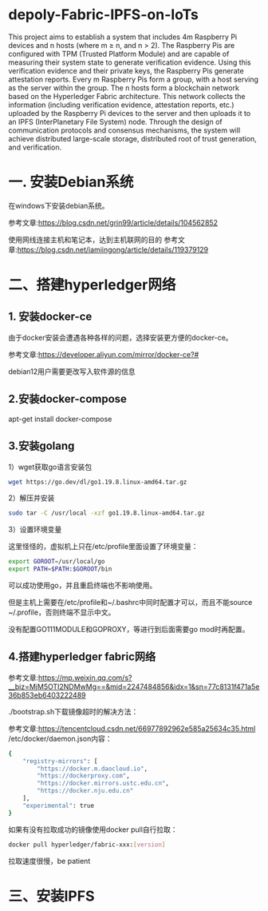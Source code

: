 # depoly-Fabric-IPFS-on-IoTs
This project aims to establish a system that includes 4m Raspberry Pi devices and n hosts (where m ≥ n, and n > 2). The Raspberry Pis are configured with TPM (Trusted Platform Module) and are capable of measuring their system state to generate verification evidence. Using this verification evidence and their private keys, the Raspberry Pis generate attestation reports. Every m Raspberry Pis form a group, with a host serving as the server within the group. The n hosts form a blockchain network based on the Hyperledger Fabric architecture. This network collects the information (including verification evidence, attestation reports, etc.) uploaded by the Raspberry Pi devices to the server and then uploads it to an IPFS (InterPlanetary File System) node. Through the design of communication protocols and consensus mechanisms, the system will achieve distributed large-scale storage, distributed root of trust generation, and verification.
# 一. 安装Debian系统
在windows下安装debian系统。

参考文章:<https://blog.csdn.net/grin99/article/details/104562852>

使用网线连接主机和笔记本，达到主机联网的目的
参考文章:<https://blog.csdn.net/iamjingong/article/details/119379129>

# 二、搭建hyperledger网络
## 1. 安装docker-ce
由于docker安装会遭遇各种各样的问题，选择安装更方便的docker-ce。

参考文章:<https://developer.aliyun.com/mirror/docker-ce?#>

debian12用户需要更改写入软件源的信息

## 2.安装docker-compose
apt-get install docker-compose
## 3.安装golang
1）wget获取go语言安装包
```bash
wget https://go.dev/dl/go1.19.8.linux-amd64.tar.gz
```
 2）解压并安装

```bash
sudo tar -C /usr/local -xzf go1.19.8.linux-amd64.tar.gz
```

3）设置环境变量

这里怪怪的，虚拟机上只在/etc/profile里面设置了环境变量：

```bash
export GOROOT=/usr/local/go
export PATH=$PATH:$GOROOT/bin
```

可以成功使用go，并且重启终端也不影响使用。

但是主机上需要在/etc/profile和~/.bashrc中同时配置才可以，而且不能source ~/.profile，否则终端不显示中文。

没有配置GO111MODULE和GOPROXY，等进行到后面需要go mod时再配置。

## 4.搭建hyperledger fabric网络
参考文章:<https://mp.weixin.qq.com/s?__biz=MjM5OTI2NDMwMg==&mid=2247484856&idx=1&sn=77c8131f471a5e36b853eb6403222489>

./bootstrap.sh下载镜像超时的解决方法：

参考文章:<https://tencentcloud.csdn.net/66977892962e585a25634c35.html>
/etc/docker/daemon.json内容：

```bash
{
    "registry-mirrors": [
        "https://docker.m.daocloud.io",
        "https://dockerproxy.com",
        "https://docker.mirrors.ustc.edu.cn",
        "https://docker.nju.edu.cn"
    ],
    "experimental": true
}
```

如果有没有拉取成功的镜像使用docker pull自行拉取：
```bash
docker pull hyperledger/fabric-xxx:[version]
```

拉取速度很慢，be patient

# 三、安装IPFS

